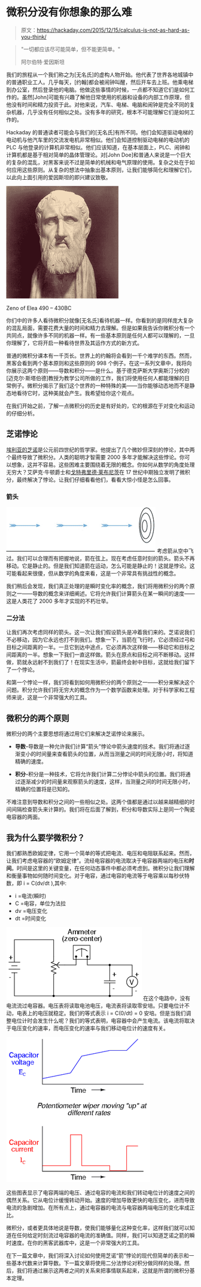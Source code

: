 # 微积分没有你想象的那么难

> 原文：<https://hackaday.com/2015/12/15/calculus-is-not-as-hard-as-you-think/>

> "一切都应该尽可能简单，但不能更简单。"
> 
> 阿尔伯特·爱因斯坦

我们的旅程从一个我们称之为[无名氏]的虚构人物开始。他代表了世界各地城镇中的普通职业工人。几乎每天，[约翰]都会被闹钟叫醒，然后开车去上班。他乘电梯到办公室，然后登录他的电脑。他做这些事情的时候，一点都不知道它们是如何工作的。虽然[John]可能有兴趣了解他日常使用的机器和设备的内部工作原理，但他没有时间和精力投资于此。对他来说，汽车、电梯、电脑和闹钟是完全不同的复杂机器，几乎没有任何相似之处。没有多年的研究，根本不可能理解它们是如何工作的。

Hackaday 的普通读者可能会与我们的[无名氏]有所不同。他们会知道驱动电梯的电动机与他汽车里的交流发电机非常相似。他们会知道控制驱动电梯的电动机的 PLC 与他登录的计算机非常相似。他们应该知道，在基本层面上，PLC、闹钟和计算机都是基于相对简单的晶体管理论。对[John Doe]和普通人来说是一个巨大的复杂的混乱，对黑客来说不过是简单的机械和电气原理的使用。复杂之处在于如何应用这些原则。从复杂的想法中抽象出基本原则，让我们能够简化和理解它们，以此向上面引用的爱因斯坦的即兴建议致敬。

![Zeno of Elea 430 - 490BC](img/ed2a69aee2c37cabfa1ee1bbffd53843.png)

Zeno of Elea 490 – 430BC

你们中的许多人看待微积分就像[无名氏]看待机器一样。你看到的是同样庞大复杂的混乱局面，需要花费大量的时间和精力去理解。但是如果我告诉你微积分有一个共同点，就像许多不同的机器一样。有一些基本原则是任何人都可以理解的，一旦你理解了，它将开启一种看待世界及其运作方式的新方式。

普通的微积分课本有一千页长。世界上的约翰将会看到一千个难学的东西。然而，黑客会看到两个基本原则和这些原则的 998 个例子。在这一系列文章中，我将向你展示这两个原则——导数和积分——是什么。基于德克萨斯大学奥斯汀分校的[迈克尔·斯塔伯德]教授为教学公司所做的工作，我们将使用任何人都能理解的日常例子。微积分揭示了我们这个世界的一种特殊的美——当你能够动态地而不是静态地看待它时，这种美就会产生。我希望给你这个观点。

在我们开始之前，了解一点微积分的历史是有好处的，它的根源在于对变化和运动的仔细分析。

## 芝诺悖论

[埃利亚的芝诺](https://en.wikipedia.org/wiki/Zeno_of_Elea#Zeno.27s_paradoxes)是公元前四世纪的哲学家。他提出了几个微妙但深刻的悖论，其中两个最终导致了微积分。人类的聪明才智需要 2000 多年才能解决这些悖论。你可以想象，这并不容易。这些困难主要围绕着无限的概念。你如何从数学的角度处理无穷大？艾萨克·牛顿爵士和[戈特弗里德·莱布尼茨](https://en.wikipedia.org/wiki/Gottfried_Wilhelm_Leibniz)在 17 世纪中期独立发明了微积分，最终解决了悖论。让我们仔细看看他们，看看大惊小怪是怎么回事。

### 箭头

[![zeno_03](img/4c1c50613f289f1e8902307e3cb33c23.png)](https://en.wikipedia.org/wiki/Zeno_of_Elea#Zeno.27s_paradoxeshttp://) 考虑箭从空中飞过。我们可以合理而有把握地说，箭在弦上。现在考虑任意时刻的箭头。箭头不再移动。它是静止的。但是我们知道箭在运动，怎么可能是静止的！这就是悖论。这可能看起来很傻，但从数学的角度来看，这是一个非常具有挑战性的概念。

我们稍后会发现，我们真正处理的是瞬时变化率的概念，我们将用微积分的两个原则之一——导数的概念来详细阐述。它将允许我们计算箭头在某一瞬间的速度——这是人类花了 2000 多年才实现的不朽壮举。

### 二分法

让我们再次考虑同样的箭头。这一次让我们假设箭头是冲着我们来的。芝诺说我们不必移动，因为它永远也打不到我们。想象一下，当箭在飞行时，它必须经过弓和目标之间距离的一半。一旦它到达中途点，它必须再次这样做——移动它和目标之间距离的一半。想象一下我们一直这样做。箭头在原点和目标之间不断移动。这样做，箭就永远射不到我们了！在现实生活中，箭最终会射中目标，这就给我们留下了一个悖论。

和第一个悖论一样，我们将看到如何用微积分的两个原则之一——积分来解决这个问题。积分允许我们将无穷大的概念作为一个数学函数来处理。对于科学家和工程师来说，这是一个非常强大的工具。

## 微积分的两个原则

微积分的两个主要思想将通过用它们来解决芝诺悖论来展示。

*   **导数**–导数是一种允许我们计算“箭头”悖论中箭头速度的技术。我们将通过逐渐变小的时间量来查看箭头的位置，从而当测量之间的时间无限小时，将知道精确的速度。

*   **积分**–积分是一种技术，它将允许我们计算二分悖论中箭头的位置。我们将通过逐渐减少的时间量来观察箭头的速度，这样，当测量之间的时间无限小时，精确的位置将是已知的。

不难注意到导数和积分之间的一些相似之处。这两个值都是通过以越来越精细的时间间隔检查箭头来计算的。我们将在后面了解到，积分和导数实际上是同一个陶瓷电容器的两面。

## 我为什么要学微积分？

我们都熟悉欧姆定律，它用一个简单的等式把电流、电压和电阻联系起来。然而，让我们考虑电容器的“欧姆定律”。流经电容器的电流取决于电容器两端的电压和**时间**。时间是这里的关键变量，在任何动态事件中都必须考虑到。微积分让我们理解和衡量事物如何随时间变化。对于电容，通过电容的电流等于电容乘以每秒伏特数，即 i = C(dv/dt ),其中:

*   i =电流(瞬时)
*   C =电容，单位为法拉
*   dv =电压变化
*   dt =时间变化

[![zeno_04](img/7ebda2ed552dac2aa0a67036550a0d71.png)](http://www.allaboutcircuits.com/textbook/direct-current/chpt-13/capacitors-and-calculus/) 在这个电路中，没有电流流过电容器。电压表将读取电池电压，电流表将读取零安培。只要电位计不动，电表上的电压就稳定。我们的等式表示 i = C(0/dt) = 0 安培。但是当我们调整电位计时会发生什么呢？我们的等式表明，电容器中会产生电流。该电流将取决于电压变化的速率，而电压变化的速率与我们移动电位计的速度有关。

[![zeno_05](img/3e245fe0a78f8d3899c5284ea3b84b8e.png)](http://www.allaboutcircuits.com/textbook/direct-current/chpt-13/capacitors-and-calculus/)

这些图表显示了电容两端的电压、通过电容的电流和我们转动电位计的速度之间的偶然关系。它从电位计缓慢转动开始。速度的增加导致更快的电压变化，进而导致电流的急剧增加。在所有点上，通过电容器的电流与电容器两端电压的变化率成正比。

微积分，或者更具体地说是导数，使我们能够量化这种变化率，这样我们就可以知道在任何给定时刻流过电容器的电流的准确值。同样，我们可以知道芝诺之箭的瞬时速度。在你的黑客武器库中，这是一个非常强大的工具。

在下一篇文章中，我们将深入讨论如何使用芝诺“箭”悖论的现代但简单的表示和一些基本代数来计算导数。下一篇文章将使用二分法悖论对积分做同样的处理。然后，我们将通过展示这两者之间的关系来把事情联系起来，这就是所谓的微积分基本定理。